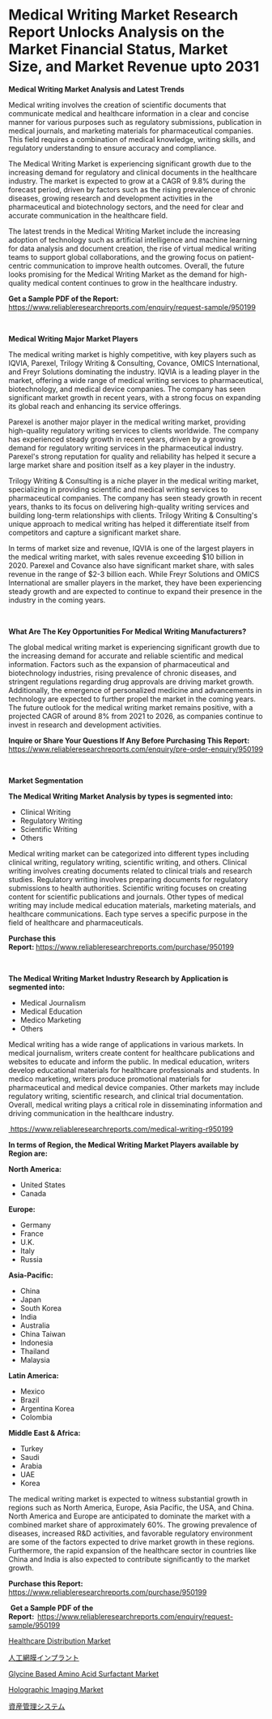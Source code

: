 <p><h1>Medical Writing Market Research Report Unlocks Analysis on the Market Financial Status, Market Size, and Market Revenue upto 2031</h1></p><p><strong>Medical Writing Market Analysis and Latest Trends</strong></p>
<p><p>Medical writing involves the creation of scientific documents that communicate medical and healthcare information in a clear and concise manner for various purposes such as regulatory submissions, publication in medical journals, and marketing materials for pharmaceutical companies. This field requires a combination of medical knowledge, writing skills, and regulatory understanding to ensure accuracy and compliance.</p><p>The Medical Writing Market is experiencing significant growth due to the increasing demand for regulatory and clinical documents in the healthcare industry. The market is expected to grow at a CAGR of 9.8% during the forecast period, driven by factors such as the rising prevalence of chronic diseases, growing research and development activities in the pharmaceutical and biotechnology sectors, and the need for clear and accurate communication in the healthcare field.</p><p>The latest trends in the Medical Writing Market include the increasing adoption of technology such as artificial intelligence and machine learning for data analysis and document creation, the rise of virtual medical writing teams to support global collaborations, and the growing focus on patient-centric communication to improve health outcomes. Overall, the future looks promising for the Medical Writing Market as the demand for high-quality medical content continues to grow in the healthcare industry.</p></p>
<p><strong>Get a Sample PDF of the Report:&nbsp;</strong> <a href="https://www.reliableresearchreports.com/enquiry/request-sample/950199">https://www.reliableresearchreports.com/enquiry/request-sample/950199</a></p>
<p>&nbsp;</p>
<p><strong>Medical Writing Major Market Players</strong></p>
<p><p>The medical writing market is highly competitive, with key players such as IQVIA, Parexel, Trilogy Writing & Consulting, Covance, OMICS International, and Freyr Solutions dominating the industry. IQVIA is a leading player in the market, offering a wide range of medical writing services to pharmaceutical, biotechnology, and medical device companies. The company has seen significant market growth in recent years, with a strong focus on expanding its global reach and enhancing its service offerings.</p><p>Parexel is another major player in the medical writing market, providing high-quality regulatory writing services to clients worldwide. The company has experienced steady growth in recent years, driven by a growing demand for regulatory writing services in the pharmaceutical industry. Parexel's strong reputation for quality and reliability has helped it secure a large market share and position itself as a key player in the industry.</p><p>Trilogy Writing & Consulting is a niche player in the medical writing market, specializing in providing scientific and medical writing services to pharmaceutical companies. The company has seen steady growth in recent years, thanks to its focus on delivering high-quality writing services and building long-term relationships with clients. Trilogy Writing & Consulting's unique approach to medical writing has helped it differentiate itself from competitors and capture a significant market share.</p><p>In terms of market size and revenue, IQVIA is one of the largest players in the medical writing market, with sales revenue exceeding $10 billion in 2020. Parexel and Covance also have significant market share, with sales revenue in the range of $2-3 billion each. While Freyr Solutions and OMICS International are smaller players in the market, they have been experiencing steady growth and are expected to continue to expand their presence in the industry in the coming years.</p></p>
<p>&nbsp;</p>
<p><strong>What Are The Key Opportunities For Medical Writing Manufacturers?</strong></p>
<p><p>The global medical writing market is experiencing significant growth due to the increasing demand for accurate and reliable scientific and medical information. Factors such as the expansion of pharmaceutical and biotechnology industries, rising prevalence of chronic diseases, and stringent regulations regarding drug approvals are driving market growth. Additionally, the emergence of personalized medicine and advancements in technology are expected to further propel the market in the coming years. The future outlook for the medical writing market remains positive, with a projected CAGR of around 8% from 2021 to 2026, as companies continue to invest in research and development activities.</p></p>
<p><strong>Inquire or Share Your Questions If Any Before Purchasing This Report:</strong> <a href="https://www.reliableresearchreports.com/enquiry/pre-order-enquiry/950199">https://www.reliableresearchreports.com/enquiry/pre-order-enquiry/950199</a></p>
<p>&nbsp;</p>
<p><strong>Market Segmentation</strong></p>
<p><strong>The Medical Writing Market Analysis by types is segmented into:</strong></p>
<p><ul><li>Clinical Writing</li><li>Regulatory Writing</li><li>Scientific Writing</li><li>Others</li></ul></p>
<p><p>Medical writing market can be categorized into different types including clinical writing, regulatory writing, scientific writing, and others. Clinical writing involves creating documents related to clinical trials and research studies. Regulatory writing involves preparing documents for regulatory submissions to health authorities. Scientific writing focuses on creating content for scientific publications and journals. Other types of medical writing may include medical education materials, marketing materials, and healthcare communications. Each type serves a specific purpose in the field of healthcare and pharmaceuticals.</p></p>
<p><strong>Purchase this Report:&nbsp;</strong><a href="https://www.reliableresearchreports.com/purchase/950199">https://www.reliableresearchreports.com/purchase/950199</a></p>
<p>&nbsp;</p>
<p><strong>The Medical Writing Market Industry Research by Application is segmented into:</strong></p>
<p><ul><li>Medical Journalism</li><li>Medical Education</li><li>Medico Marketing</li><li>Others</li></ul></p>
<p><p>Medical writing has a wide range of applications in various markets. In medical journalism, writers create content for healthcare publications and websites to educate and inform the public. In medical education, writers develop educational materials for healthcare professionals and students. In medico marketing, writers produce promotional materials for pharmaceutical and medical device companies. Other markets may include regulatory writing, scientific research, and clinical trial documentation. Overall, medical writing plays a critical role in disseminating information and driving communication in the healthcare industry.</p></p>
<p><a href="https://www.reliableresearchreports.com/medical-writing-r950199">&nbsp;https://www.reliableresearchreports.com/medical-writing-r950199</a></p>
<p><strong>In terms of Region, the Medical Writing Market Players available by Region are:</strong></p>
<p>
    <p> <strong> North America: </strong>
        <ul>
            <li>United States</li>
            <li>Canada</li>
        </ul>
        </p> 
    <p> <strong> Europe: </strong>
        <ul>
            <li>Germany</li>
            <li>France</li>
            <li>U.K.</li>
            <li>Italy</li>
            <li>Russia</li>
        </ul>
        </p> 
    <p> <strong> Asia-Pacific: </strong>
        <ul>
            <li>China</li>
            <li>Japan</li>
            <li>South Korea</li>
            <li>India</li>
            <li>Australia</li>
            <li>China Taiwan</li>
            <li>Indonesia</li>
            <li>Thailand</li>
            <li>Malaysia</li>
        </ul>
        </p> 
    <p> <strong> Latin America: </strong>
        <ul>
            <li>Mexico</li>
            <li>Brazil</li>
            <li>Argentina Korea</li>
            <li>Colombia</li>
        </ul>
        </p> 
    <p> <strong> Middle East & Africa: </strong>
        <ul>
            <li>Turkey</li>
            <li>Saudi</li>
            <li>Arabia</li>
            <li>UAE</li>
            <li>Korea</li>
        </ul>
    </p>
    </p>
<p><p>The medical writing market is expected to witness substantial growth in regions such as North America, Europe, Asia Pacific, the USA, and China. North America and Europe are anticipated to dominate the market with a combined market share of approximately 60%. The growing prevalence of diseases, increased R&D activities, and favorable regulatory environment are some of the factors expected to drive market growth in these regions. Furthermore, the rapid expansion of the healthcare sector in countries like China and India is also expected to contribute significantly to the market growth.</p></p>
<p><strong>Purchase this Report: </strong><a href="https://www.reliableresearchreports.com/purchase/950199">https://www.reliableresearchreports.com/purchase/950199</a></p>
<p>&nbsp;<strong>Get a Sample PDF of the Report:&nbsp;&nbsp;</strong><a href="https://www.reliableresearchreports.com/enquiry/request-sample/950199">https://www.reliableresearchreports.com/enquiry/request-sample/950199</a></p>
<p><strong></strong></p>
<p><p><a href="https://github.com/nicholepatriciadoylenwnrjr0/Market-Research-Report-List-2/blob/main/healthcare-distribution-market.md">Healthcare Distribution Market</a></p><p><a href="https://github.com/nemesis2824/Market-Research-Report-List-1/blob/main/525544952811.md">人工網膜インプラント</a></p><p><a href="https://issuu.com/reportprime-2/docs/glycine-based-amino-acid-surfactant-market-size-20">Glycine Based Amino Acid Surfactant Market</a></p><p><a href="https://github.com/gamblestampleyjenny50m5sl6/Market-Research-Report-List-2/blob/main/holographic-imaging-market.md">Holographic Imaging Market</a></p><p><a href="https://github.com/CieloStamm/Market-Research-Report-List-1/blob/main/192206052812.md">資産管理システム</a></p></p>